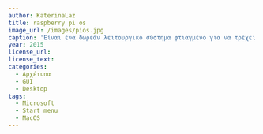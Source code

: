 ```yaml
---
author: KaterinaLaz
title: raspberry pi os
image_url: /images/pios.jpg
caption: 'Είναι ένα δωρεάν λειτουργικό σύστημα φτιαγμένο για να τρέχει στα Rasberry Pi. Πρόκειται για ένα παραθυρικό λειτουργικό σύστημα το οποίο έχει επιρροές από τα Windows και τα macOS. '
year: 2015
license_url:
license_text: 
categories:
  - Αρχέτυπα
  - GUI
  - Desktop
tags:
  - Microsoft
  - Start menu
  - MacOS
---
```

